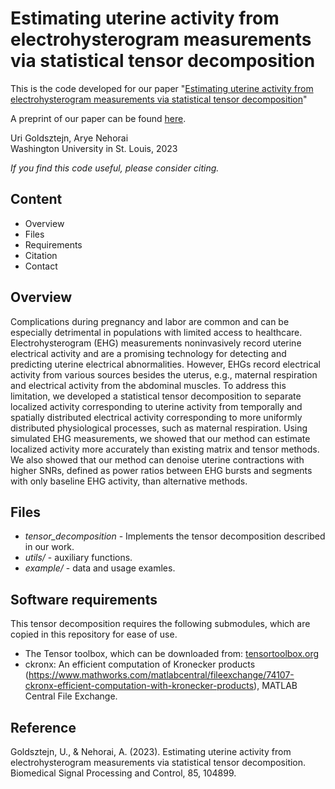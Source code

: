 # Estimating uterine activity from electrohysterogram measurements via statistical tensor decomposition

This is the code developed for our paper "[Estimating uterine activity from electrohysterogram measurements
via statistical tensor decomposition](https://www.sciencedirect.com/science/article/abs/pii/S1746809423003324?casa_token=ay36NKGerGIAAAAA:G2l5ZgFyFZddwOfo0o5cyQNSABfMcNJePfbjA9Mben30MwLG77NOLfhaAxyggK_n3OzJWBt0)"  

A preprint of our paper can be found [here](https://arxiv.org/abs/2209.02183).   

Uri Goldsztejn, Arye Nehorai  
Washington University in St. Louis, 2023

*If you find this code useful, please consider citing.*

## Content
* Overview
* Files
* Requirements
* Citation
* Contact

## Overview

Complications during pregnancy and labor are common and can be especially detrimental in populations with limited access to healthcare. Electrohysterogram (EHG) measurements noninvasively record uterine electrical activity and are a promising technology for detecting and predicting uterine electrical abnormalities. However, EHGs record electrical activity from various sources besides the uterus, e.g., maternal respiration and electrical activity from the abdominal muscles.
To address this limitation, we developed a statistical tensor decomposition to separate localized activity corresponding to uterine activity from temporally and spatially distributed electrical activity corresponding to more uniformly distributed physiological processes, such as maternal respiration.
Using simulated EHG measurements, we showed that our method can estimate localized activity more accurately than existing matrix and tensor methods. We also showed that our method can denoise uterine contractions with higher SNRs, defined as power ratios between EHG bursts and segments with only baseline EHG activity, than alternative methods.


## Files

* *tensor_decomposition* - Implements the tensor decomposition described in our work.
* *utils/* - auxiliary functions.
* *example/* - data and usage examles.

## Software requirements

This tensor decomposition requires the following submodules, which are copied in this repository for ease of use.
* The Tensor toolbox, which can be downloaded from: [tensortoolbox.org](https://www.tensortoolbox.org/)
* ckronx: An efficient computation of Kronecker products (https://www.mathworks.com/matlabcentral/fileexchange/74107-ckronx-efficient-computation-with-kronecker-products), MATLAB Central File Exchange.


## Reference

Goldsztejn, U., & Nehorai, A. (2023). Estimating uterine activity from electrohysterogram measurements via statistical tensor decomposition. Biomedical Signal Processing and Control, 85, 104899.
